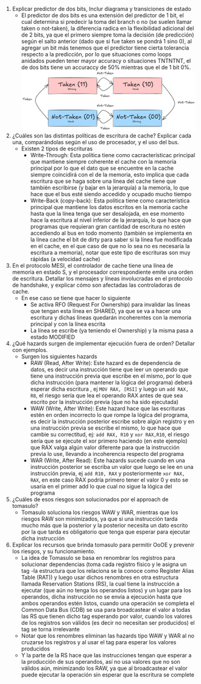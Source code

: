 1. Explicar predictor de dos bits, Inclur diagrama y transiciones de estado
	- El predictor de dos bits es una extensión del predictor de 1 bit, el cual determina si predecir la toma del branch o no (se suelen llamar taken o not-taken), la diferencia radica en la flexibilidad adicional del de 2 bits, ya que el primero siempre toma la decisión (de predicción) según el salto anterior (dado que si fue taken se pondrá 1 sino 0), al agregar un bit más tenemos que el predictor tiene cierta tolerancia respecto a la predicción, por lo que situaciones como loops anidados pueden tener mayor accuracy o situaciones TNTNTNT, el de dos bits tiene un accuraccy de 50% mientras que el de 1 bit 0%.![invert_B](adjuntos/Drawing%202025-01-24%2009.54.32.excalidraw.png)
2. ¿Cuáles son las distintas políticas de escritura de cache? Explicar cada una, comparándolas según el uso de procesador, y el uso del bus.
	- Existen 2 tipos de escrituras 
		- Write-Through: Esta política tiene como cacracterísticac principal que mantiene siempre coherente el cache con la memoria principal por lo que el dato que se encuentre en la cache siempre coincidirá con el de la memoria, esto implica que cada escritura que se haga sobre una línea del cache tiene que también escribirse (y bajar en la jerarquía) a la memoria, lo que hace que el bus esté siendo accedido y ocupado mucho tiempo
		- Write-Back (copy-back): Esta política tiene como característica principal que mantiene los datos escritos en la memoria cache hasta que la línea tenga que ser desalojada, en ese momento hace la escritura al nivel inferior de la jerarquía, lo que hace que programas que requieran gran cantidad de escritura no estén accediendo al bus en todo momento (también se implementa en la línea cache el bit de dirty para saber si la línea fue modificada en el cache, en el que caso de que no lo sea no es necesaria la escritura a memoria), notar que este tipo de escrituras son muy rápidas (a velocidad cache)
3. En el protocolo MESI, el controlador de cache tiene una línea de memoria en estado S, y el procesador correspondiente emite una orden de escritura. Detallar los mensajes y líneas involucradas en el protocolo de handshake, y explicar cómo son afectadas las controladoras de cache.
	- En ese caso se tiene que hacer lo siguiente
		- Se activa RFO (Request For Ownership) para invalidar las lineas que tengan esta línea en SHARED, ya que se va a hacer una escritura y dichas líneas quedarán incoherentes con la memoria principal y con la línea escrita
		- La línea se escribe (ya teniendo el Ownership) y la misma pasa a estado MODIFIED
4. ¿Qué hazards surgen de implementar ejecución fuera de orden? Detallar con ejemplos.
	- Surgen los siguientes hazards
		- RAW (Read, After Write): Este hazard es de dependencia de datos, es decir una instrucción tiene que leer un operando que tiene una instrucción previa que escribe en el mismo, por lo que dicha instrucción (para mantener la lógica del programa) deberá esperar dicha escritura , ej `MOV RAX, [RSI]` y luego un `add RAX, R8`, el riesgo sería que lea el operando RAX antes de que sea escrito por la instrucción previa (que no ha sido ejecutada)
		- WAW (Write, After Write): Este hazard hace que las escrituras estén en orden incorrecto lo que rompe la lógica del programa, es decir la instrucción posterior escribe sobre algún registro y en una instrucción previa se escribe el mismo, lo que hace que cambie su correctitud, ej: `add RAX, R10` y `xor RAX,R10`, el riesgo sería que se ejecute el xor primero haciendo (en este ejemplo) que RAX valga algún valor diferente para que la instrucción previa lo use, llevando a incoherencia respecto del programa
		- WAR (Write, After Read): Este hazards sucede cuando en una instrucción posterior se escriba un valor que luego se lee en una instrucción previa, ej `add R10, RAX` y posteriormente `xor RAX, RAX`, en este caso RAX podría primero tener el valor 0 y esto se usaría en el primer add lo que cual no sigue la lógica del programa
5. ¿Cuáles de esos riesgos son solucionados por el approach de tomasulo?
	- Tomasulo soluciona los riesgos WAW y WAR, mientras que los riesgos RAW son minimizados, ya que si una instrucción tarda mucho más que la posterior y la posterior necesita un dato escrito por la que tarda es obligatorio que tenga que esperar para ejecutar dicha instrucción
6. Explicar los recursos que brinda tomasulo para permitir OoOE y prevenir los riesgos, y su funcionamiento.
	- La idea de Tomasulo se basa en renombrar los registros para solucionar dependencias (toma cada registro físico y le asigna un tag -la estructura que los relaciona se la conoce como Register Alias Table (RAT)) y luego usar dichos renombres en otra estructura llamada Reservation Stations (RS), la cual tiene la instrucción a ejecutar (que aún no tenga los operandos listos) y un lugar para los operandos, dicha instrucción no se envía a ejecución hasta que ambos operandos estén listos, cuando una operación se completa el Common Data Bus (CDB) se usa para broadcastear el valor a todas las RS que tienen dicho tag esperando por valor, cuando los valores de los registros son válidos (es decir no necesitan ser producidos) el tag se torna irrelevante
	- Notar que los renombres eliminan las hazards tipo WAW y WAR al no cruzarse los registros y al usar el tag para esperar los valores producidos
	- Y la parte de la RS hace que las instrucciones tengan que esperar a la producción de sus operandos, así no usa valores que no son válidos aún, minimizando los RAW, ya que al broadcastear el valor puede ejecutar la operación sin esperar que la escritura se complete